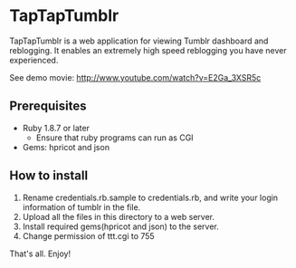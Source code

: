
 TapTapTumblr
==============

TapTapTumblr is a web application for viewing Tumblr dashboard and
reblogging. It enables an extremely high speed reblogging you have
never experienced.

See demo movie: http://www.youtube.com/watch?v=E2Ga_3XSR5c

 Prerequisites
---------------

* Ruby 1.8.7 or later
  * Ensure that ruby programs can run as CGI
* Gems: hpricot and json

 How to install
----------------

1. Rename credentials.rb.sample to credentials.rb, and write your
   login information of tumblr in the file.
2. Upload all the files in this directory to a web server.
3. Install required gems(hpricot and json) to the server.
4. Change permission of ttt.cgi to 755

That's all. Enjoy!

